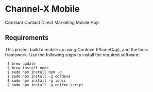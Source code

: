 Channel-X Mobile
===============

Constant Contact Direct Marketing Mobile App

## Requirements

This project build a mobile ap using Cordove (PhoneGap), and the Ionic framework.
Use the following steps to install the required software:

```  
 $ brew update
 $ brew install node
 $ sudo npm install npm -g
 $ sudo npm install -g cordova
 $ sudo npm install -g ionic
 $ sudo npm install -g coffee-script
```

